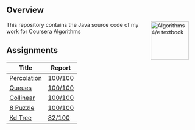 ## Overview

<IMG SRC="http://algs4.cs.princeton.edu/cover.png"  align=right hspace=25 width=100 alt = "Algorithms 4/e textbook">
This repository contains the Java source code of my work for Coursera Algorithms

## Assignments

| Title | Report |
| ----- | ------ |
[Percolation](./src/percolation) | [100/100](./reports/percolation_output)
[Queues](./src/queues) | [100/100](./reports/queues_output)
[Collinear](./src/collinear) | [100/100](./reports/collinear_output)
[8 Puzzle](./src/8puzzle) | [100/100](./reports/8puzzle_output)
[Kd Tree](./src/kdtree) | [82/100](./reports/kdtree_output)